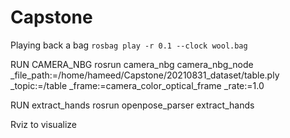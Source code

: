 # Capstone

Playing back a bag
`rosbag play -r 0.1 --clock wool.bag`

RUN CAMERA_NBG
rosrun camera_nbg camera_nbg_node _file_path:=/home/hameed/Capstone/20210831_dataset/table.ply _topic:=/table _frame:=camera_color_optical_frame _rate:=1.0

RUN extract_hands 
rosrun openpose_parser extract_hands

Rviz to visualize

